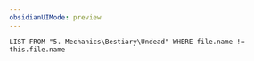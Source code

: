 ```yaml
---
obsidianUIMode: preview
---
```

```dataview
LIST FROM "5. Mechanics\Bestiary\Undead" WHERE file.name != this.file.name
```